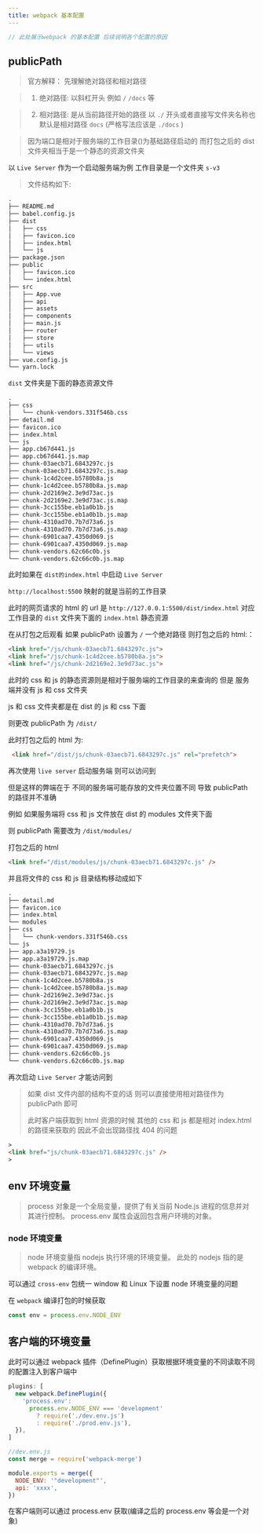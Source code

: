 ```yaml
---
title: webpack 基本配置
---
```


```js
// 此处展示webpack 的基本配置 后续说明各个配置的原因
```

## publicPath

> 官方解释：
> 先理解绝对路径和相对路径

> 1.  绝对路径: 以斜杠开头 例如 `/` `/docs` 等

> 2. 相对路径: 是从当前路径开始的路径 以 `./` 开头或者直接写文件夹名称也默认是相对路径 `docs` (严格写法应该是 `./docs` )

> 因为端口是相对于服务端的工作目录()为基础路径启动的 而打包之后的 dist 文件夹相当于是一个静态的资源文件夹

以 `Live Server` 作为一个启动服务端为例 工作目录是一个文件夹 `s-v3`

> 文件结构如下:

```md
.
├── README.md
├── babel.config.js
├── dist
│   ├── css
│   ├── favicon.ico
│   ├── index.html
│   └── js
├── package.json
├── public
│   ├── favicon.ico
│   └── index.html
├── src
│   ├── App.vue
│   ├── api
│   ├── assets
│   ├── components
│   ├── main.js
│   ├── router
│   ├── store
│   ├── utils
│   └── views
├── vue.config.js
└── yarn.lock
```

`dist` 文件夹是下面的静态资源文件

```md
.
├── css
│   └── chunk-vendors.331f546b.css
├── detail.md
├── favicon.ico
├── index.html
└── js
├── app.cb67d441.js
├── app.cb67d441.js.map
├── chunk-03aecb71.6843297c.js
├── chunk-03aecb71.6843297c.js.map
├── chunk-1c4d2cee.b5780b8a.js
├── chunk-1c4d2cee.b5780b8a.js.map
├── chunk-2d2169e2.3e9d73ac.js
├── chunk-2d2169e2.3e9d73ac.js.map
├── chunk-3cc155be.eb1a0b1b.js
├── chunk-3cc155be.eb1a0b1b.js.map
├── chunk-4310ad70.7b7d73a6.js
├── chunk-4310ad70.7b7d73a6.js.map
├── chunk-6901caa7.4350d069.js
├── chunk-6901caa7.4350d069.js.map
├── chunk-vendors.62c66c0b.js
└── chunk-vendors.62c66c0b.js.map
```

此时如果在 `dist的index.html` 中启动 `Live Server`

`http://localhost:5500` 映射的就是当前的工作目录

此时的网页请求的 html 的 url 是 `http://127.0.0.1:5500/dist/index.html` 对应工作目录的 `dist` 文件夹下面的 `index.html` 静态资源

在从打包之后观看
如果 publicPath 设置为 `/` 一个绝对路径
则打包之后的 html:：

```md
<link href="/js/chunk-03aecb71.6843297c.js">
<link href="/js/chunk-1c4d2cee.b5780b8a.js">
<link href="/js/chunk-2d2169e2.3e9d73ac.js">
```

此时的 css 和 js 的静态资源则是相对于服务端的工作目录的来查询的 但是 服务端并没有 js 和 css 文件夹

js 和 css 文件夹都是在 dist 的 js 和 css 下面

则更改 publicPath 为 `/dist/`

此时打包之后的 html 为:

```md
 <link href="/dist/js/chunk-03aecb71.6843297c.js" rel="prefetch">
```

再次使用 `live server` 启动服务端 则可以访问到

但是这样的弊端在于 不同的服务端可能存放的文件夹位置不同 导致 publicPath 的路径并不准确

例如 如果服务端将 css 和 js 文件放在 dist 的 modules 文件夹下面

则 publicPath 需要改为 `/dist/modules/`

打包之后的 html

```html
<link href="/dist/modules/js/chunk-03aecb71.6843297c.js" />
```

并且将文件的 css 和 js 目录结构移动成如下

```md
.
├── detail.md
├── favicon.ico
├── index.html
└── modules
├── css
│   └── chunk-vendors.331f546b.css
└── js
├── app.a3a19729.js
├── app.a3a19729.js.map
├── chunk-03aecb71.6843297c.js
├── chunk-03aecb71.6843297c.js.map
├── chunk-1c4d2cee.b5780b8a.js
├── chunk-1c4d2cee.b5780b8a.js.map
├── chunk-2d2169e2.3e9d73ac.js
├── chunk-2d2169e2.3e9d73ac.js.map
├── chunk-3cc155be.eb1a0b1b.js
├── chunk-3cc155be.eb1a0b1b.js.map
├── chunk-4310ad70.7b7d73a6.js
├── chunk-4310ad70.7b7d73a6.js.map
├── chunk-6901caa7.4350d069.js
├── chunk-6901caa7.4350d069.js.map
├── chunk-vendors.62c66c0b.js
└── chunk-vendors.62c66c0b.js.map
```

再次启动 `Live Server` 才能访问到

> 如果 dist 文件内部的结构不变的话 则可以直接使用相对路径作为 publicPath 即可
>
> 此时客户端获取到 html 资源的时候 其他的 css 和 js 都是相对 index.html 的路径来获取的 因此不会出现路径找 404 的问题

```html
>
<link href="js/chunk-03aecb71.6843297c.js" />
>
```

## env 环境变量

> process 对象是一个全局变量，提供了有关当前 Node.js 进程的信息并对其进行控制。
> process.env 属性会返回包含用户环境的对象。

### node 环境变量

> node 环境变量指 nodejs 执行环境的环境变量。
> 此处的 nodejs 指的是 webpack 的编译环境。

可以通过 `cross-env` 包统一 window 和 Linux 下设置 node 环境变量的问题

在 `webpack` 编译打包的时候获取

```js
const env = process.env.NODE_ENV
```

## 客户端的环境变量

此时可以通过 webpack 插件（DefinePlugin）获取根据环境变量的不同读取不同的配置注入到客户端中

```js
plugins: [
  new webpack.DefinePlugin({
    'process.env':
      process.env.NODE_ENV === 'development'
        ? require('./dev.env.js')
        : require('./prod.env.js'),
  }),
]
```

```js
//dev.env.js
const merge = require('webpack-merge')

module.exports = merge({
  NODE_ENV: '"development"',
  api: 'xxxx',
})
```

在客户端则可以通过 process.env 获取(编译之后的 process.env 等会是一个对象)

